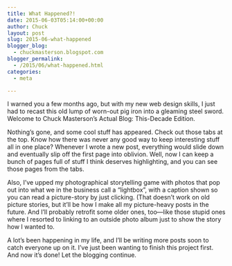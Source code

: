 ```yaml
---
title: What Happened?!
date: 2015-06-03T05:14:00+00:00
author: Chuck
layout: post
slug: 2015-06-what-happened
blogger_blog:
  - chuckmasterson.blogspot.com
blogger_permalink:
  - /2015/06/what-happened.html
categories:
  - meta

---
```


I warned you a few months ago, but with my new web design skills, I just had to
recast this old lump of worn-out pig iron into a gleaming steel sword. Welcome
to Chuck Masterson’s Actual Blog: This-Decade Edition.

Nothing’s gone, and some cool stuff has appeared. Check out those
tabs at the top. Know how there was never any good way to keep interesting
stuff all in one place? Whenever I wrote a new post, everything would slide
down and eventually slip off the first page into oblivion. Well, now I can keep
a bunch of pages full of stuff I think deserves highlighting, and you can see
those pages from the tabs. 

Also, I’ve upped my photographical storytelling game with photos that pop out
into what we in the business call a “lightbox”, with a caption shown so you can
read a picture-story by just clicking. (That doesn’t work on old picture
stories, but it’ll be how I make all my picture-heavy posts in the future. And
I’ll probably retrofit some older ones, too—like those stupid ones where I
resorted to linking to an outside photo album just to show the story how I
wanted to.

A lot’s been happening in my
life, and I’ll be writing more posts soon to catch everyone up on it.
I’ve just been wanting to finish this project first. And now it’s
done! Let the blogging continue.

